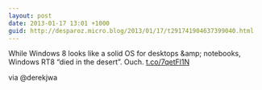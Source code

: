 ```yaml
---
layout: post
date: 2013-01-17 13:01 +1000
guid: http://desparoz.micro.blog/2013/01/17/t291741904637399040.html
---
```

While Windows 8 looks like a solid OS for desktops &amp;amp; notebooks, Windows RT8 “died in the desert”. Ouch. [t.co/7qetFl1N](http://t.co/7qetFl1N)

via @derekjwa
